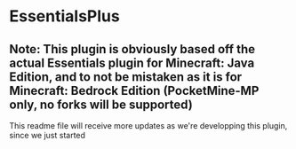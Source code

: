 # EssentialsPlus
## Note: This plugin is obviously based off the actual Essentials plugin for Minecraft: Java Edition, and to not be mistaken as it is for Minecraft: Bedrock Edition (PocketMine-MP only, no forks will be supported)

This readme file will receive more updates as we're developping this plugin, since we just started

